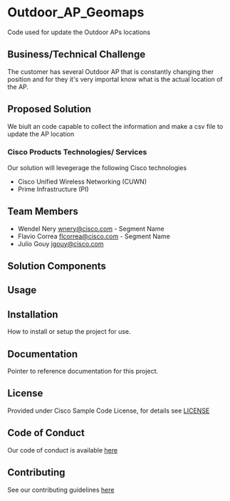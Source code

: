 # Outdoor_AP_Geomaps

Code used for update the Outdoor APs locations


## Business/Technical Challenge

The customer has several Outdoor AP that is constantly changing ther position and for they it's very importal know what is the actual location of the AP.

## Proposed Solution


We biult an code capable to collect the information and make a csv file to update the AP location

### Cisco Products Technologies/ Services

Our solution will levegerage the following Cisco technologies

* Cisco Unified Wireless Networking (CUWN)
* Prime Infrastructure (PI)

## Team Members

* Wendel Nery <wnery@cisco.com> - Segment Name
* Flavio Correa <flcorrea@cisco.com> - Segment Name
* Julio Gouy <jgouy@cisco.com>

## Solution Components


<!-- This does not need to be completed during the initial submission phase  

Provide a brief overview of the components involved with this project. e.g Python /  -->


## Usage

<!-- This does not need to be completed during the initial submission phase  

Provide a brief overview of how to use the solution  -->



## Installation

How to install or setup the project for use.


## Documentation

Pointer to reference documentation for this project.


## License

Provided under Cisco Sample Code License, for details see [LICENSE](./LICENSE.md)

## Code of Conduct

Our code of conduct is available [here](./CODE_OF_CONDUCT.md)

## Contributing

See our contributing guidelines [here](./CONTRIBUTING.md)
